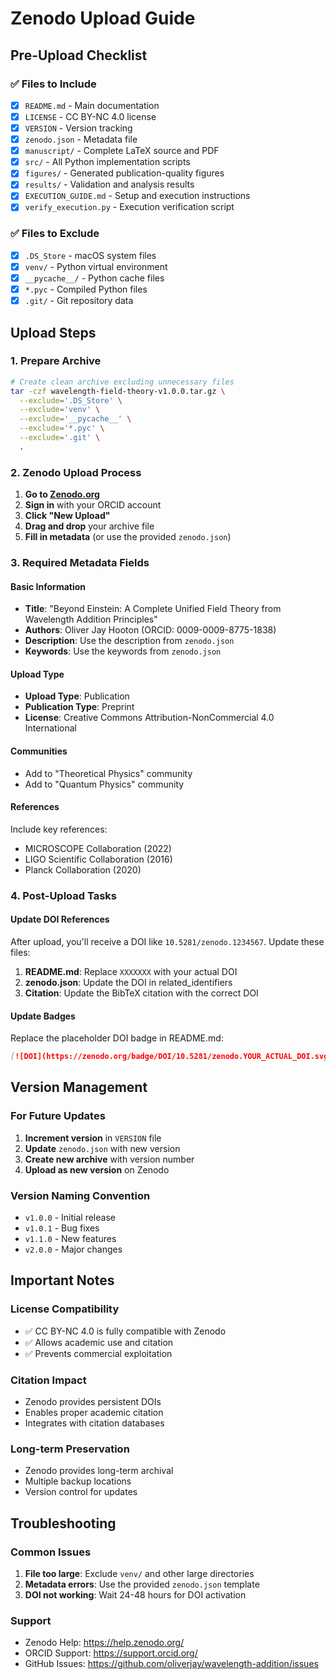 # Zenodo Upload Guide

## Pre-Upload Checklist

### ✅ Files to Include
- [x] `README.md` - Main documentation
- [x] `LICENSE` - CC BY-NC 4.0 license
- [x] `VERSION` - Version tracking
- [x] `zenodo.json` - Metadata file
- [x] `manuscript/` - Complete LaTeX source and PDF
- [x] `src/` - All Python implementation scripts
- [x] `figures/` - Generated publication-quality figures
- [x] `results/` - Validation and analysis results
- [x] `EXECUTION_GUIDE.md` - Setup and execution instructions
- [x] `verify_execution.py` - Execution verification script

### ✅ Files to Exclude
- [x] `.DS_Store` - macOS system files
- [x] `venv/` - Python virtual environment
- [x] `__pycache__/` - Python cache files
- [x] `*.pyc` - Compiled Python files
- [x] `.git/` - Git repository data

## Upload Steps

### 1. Prepare Archive
```bash
# Create clean archive excluding unnecessary files
tar -czf wavelength-field-theory-v1.0.0.tar.gz \
  --exclude='.DS_Store' \
  --exclude='venv' \
  --exclude='__pycache__' \
  --exclude='*.pyc' \
  --exclude='.git' \
  .
```

### 2. Zenodo Upload Process

1. **Go to [Zenodo.org](https://zenodo.org)**
2. **Sign in** with your ORCID account
3. **Click "New Upload"**
4. **Drag and drop** your archive file
5. **Fill in metadata** (or use the provided `zenodo.json`)

### 3. Required Metadata Fields

#### Basic Information
- **Title**: "Beyond Einstein: A Complete Unified Field Theory from Wavelength Addition Principles"
- **Authors**: Oliver Jay Hooton (ORCID: 0009-0009-8775-1838)
- **Description**: Use the description from `zenodo.json`
- **Keywords**: Use the keywords from `zenodo.json`

#### Upload Type
- **Upload Type**: Publication
- **Publication Type**: Preprint
- **License**: Creative Commons Attribution-NonCommercial 4.0 International

#### Communities
- Add to "Theoretical Physics" community
- Add to "Quantum Physics" community

#### References
Include key references:
- MICROSCOPE Collaboration (2022)
- LIGO Scientific Collaboration (2016)
- Planck Collaboration (2020)

### 4. Post-Upload Tasks

#### Update DOI References
After upload, you'll receive a DOI like `10.5281/zenodo.1234567`. Update these files:

1. **README.md**: Replace `XXXXXXX` with your actual DOI
2. **zenodo.json**: Update the DOI in related_identifiers
3. **Citation**: Update the BibTeX citation with the correct DOI

#### Update Badges
Replace the placeholder DOI badge in README.md:
```markdown
[![DOI](https://zenodo.org/badge/DOI/10.5281/zenodo.YOUR_ACTUAL_DOI.svg)](https://doi.org/10.5281/zenodo.YOUR_ACTUAL_DOI)
```

## Version Management

### For Future Updates
1. **Increment version** in `VERSION` file
2. **Update** `zenodo.json` with new version
3. **Create new archive** with version number
4. **Upload as new version** on Zenodo

### Version Naming Convention
- `v1.0.0` - Initial release
- `v1.0.1` - Bug fixes
- `v1.1.0` - New features
- `v2.0.0` - Major changes

## Important Notes

### License Compatibility
- ✅ CC BY-NC 4.0 is fully compatible with Zenodo
- ✅ Allows academic use and citation
- ✅ Prevents commercial exploitation

### Citation Impact
- Zenodo provides persistent DOIs
- Enables proper academic citation
- Integrates with citation databases

### Long-term Preservation
- Zenodo provides long-term archival
- Multiple backup locations
- Version control for updates

## Troubleshooting

### Common Issues
1. **File too large**: Exclude `venv/` and other large directories
2. **Metadata errors**: Use the provided `zenodo.json` template
3. **DOI not working**: Wait 24-48 hours for DOI activation

### Support
- Zenodo Help: https://help.zenodo.org/
- ORCID Support: https://support.orcid.org/
- GitHub Issues: https://github.com/oliverjay/wavelength-addition/issues 